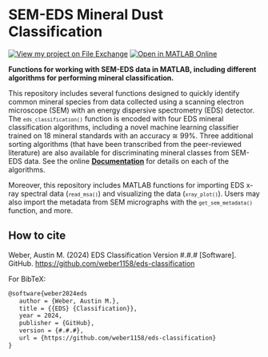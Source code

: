 # SEM-EDS Mineral Dust Classification

[![View my project on File Exchange](https://www.mathworks.com/matlabcentral/images/matlab-file-exchange.svg)](https://www.mathworks.com/matlabcentral/fileexchange/170771) [![Open in MATLAB Online](https://www.mathworks.com/images/responsive/global/open-in-matlab-online.svg)](https://matlab.mathworks.com/open/fileexchange/v1?id=170771&file=Tests/matlab_test.mlx)

**Functions for working with SEM-EDS data in MATLAB, including different algorithms for performing mineral classification.**

This repository includes several functions designed to quickly identify common mineral species from data collected using a scanning electron microscope (SEM) with an energy dispersive spectrometry (EDS) detector. The <small>`eds_classification()`</small> function is encoded with four EDS mineral classification algorithms, including a novel machine learning classifier trained on 18 mineral standards with an accuracy ≅ 99%. Three additional sorting algorithms (that have been transcribed from the peer-reviewed literature) are also available for discriminating mineral classes from SEM-EDS data. See the online **[Documentation](https://github.com/weber1158/eds-classification-for-matlab/blob/main/MATLAB/docs/DOCUMENTATION.md)** for details on each of the algorithms.

Moreover, this repository includes MATLAB functions for importing EDS x-ray spectral data (<small>`read_msa()`</small>) and visualizing the data (<small>`xray_plot()`</small>). Users may also import the metadata from SEM micrographs with the <small>`get_sem_metadata()`</small> function, and more.

## How to cite
Weber, Austin M. (2024) EDS Classification Version #.#.# [Software]. GitHub. https://github.com/weber1158/eds-classification

For BibTeX:
```tex
@software{weber2024eds
   author = {Weber, Austin M.}, 
   title = {{EDS} {Classification}}, 
   year = 2024, 
   publisher = {GitHub}, 
   version = {#.#.#}, 
   url = {https://github.com/weber1158/eds-classification} 
}
```
